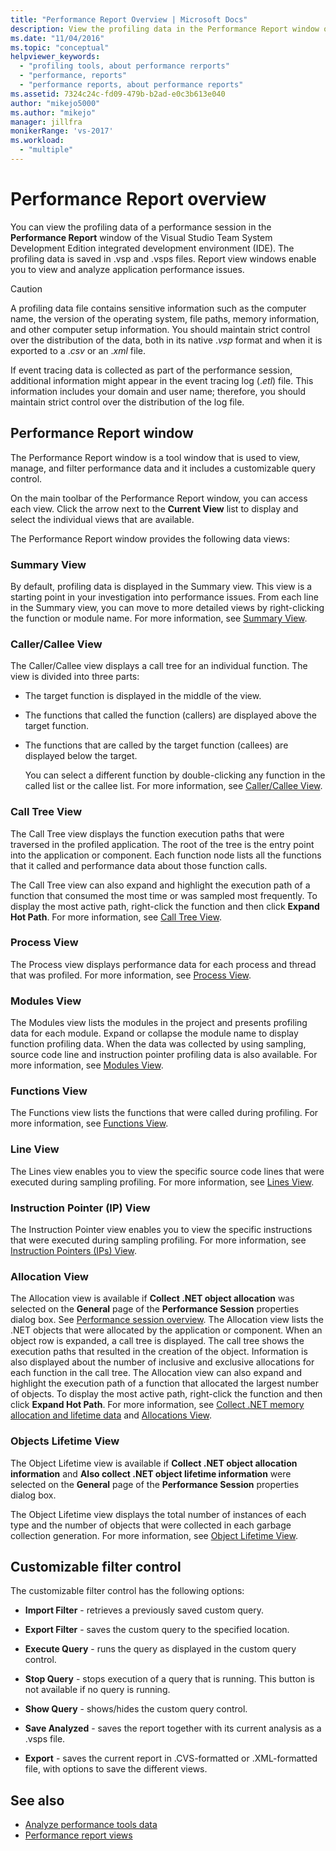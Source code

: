 ```yaml
---
title: "Performance Report Overview | Microsoft Docs"
description: View the profiling data in the Performance Report window of the Visual Studio Team System Development Edition integrated development environment.
ms.date: "11/04/2016"
ms.topic: "conceptual"
helpviewer_keywords:
  - "profiling tools, about performance rerports"
  - "performance, reports"
  - "performance reports, about performance reports"
ms.assetid: 7324c24c-fd09-479b-b2ad-e0c3b613e040
author: "mikejo5000"
ms.author: "mikejo"
manager: jillfra
monikerRange: 'vs-2017'
ms.workload:
  - "multiple"
---
```

# Performance Report overview
You can view the profiling data of a performance session in the **Performance Report** window of the Visual Studio Team System Development Edition integrated development environment (IDE). The profiling data is saved in .vsp and .vsps files. Report view windows enable you to view and analyze application performance issues.

> [!CAUTION]
> A profiling data file contains sensitive information such as the computer name, the version of the operating system, file paths, memory information, and other computer setup information. You should maintain strict control over the distribution of the data, both in its native .*vsp* format and when it is exported to a .*csv* or an .*xml* file.
>
> If event tracing data is collected as part of the performance session, additional information might appear in the event tracing log (.*etl*) file. This information includes your domain and user name; therefore, you should maintain strict control over the distribution of the log file.

## Performance Report window
 The Performance Report window is a tool window that is used to view, manage, and filter performance data and it includes a customizable query control.

 On the main toolbar of the Performance Report window, you can access each view. Click the arrow next to the **Current View** list to display and select the individual views that are available.

 The Performance Report window provides the following data views:

### Summary View
 By default, profiling data is displayed in the Summary view. This view is a starting point in your investigation into performance issues. From each line in the Summary view, you can move to more detailed views by right-clicking the function or module name. For more information, see [Summary View](../profiling/summary-view.md).

### Caller/Callee View
 The Caller/Callee view displays a call tree for an individual function. The view is divided into three parts:

- The target function is displayed in the middle of the view.

- The functions that called the function (callers) are displayed above the target function.

- The functions that are called by the target function (callees) are displayed below the target.

  You can select a different function by double-clicking any function in the called list or the callee list. For more information, see [Caller/Callee View](../profiling/caller-callee-view.md).

### Call Tree View
 The Call Tree view displays the function execution paths that were traversed in the profiled application. The root of the tree is the entry point into the application or component. Each function node lists all the functions that it called and performance data about those function calls.

 The Call Tree view can also expand and highlight the execution path of a function that consumed the most time or was sampled most frequently. To display the most active path, right-click the function and then click **Expand Hot Path**. For more information, see [Call Tree View](../profiling/call-tree-view.md).

### Process View
 The Process view displays performance data for each process and thread that was profiled. For more information, see [Process View](../profiling/process-view.md).

### Modules View
 The Modules view lists the modules in the project and presents profiling data for each module. Expand or collapse the module name to display function profiling data. When the data was collected by using sampling, source code line and instruction pointer profiling data is also available. For more information, see [Modules View](../profiling/modules-view.md).

### Functions View
 The Functions view lists the functions that were called during profiling. For more information, see [Functions View](../profiling/functions-view.md).

### Line View
 The Lines view enables you to view the specific source code lines that were executed during sampling profiling. For more information, see [Lines View](../profiling/lines-view.md).

### Instruction Pointer (IP) View
 The Instruction Pointer view enables you to view the specific instructions that were executed during sampling profiling. For more information, see [Instruction Pointers (IPs) View](../profiling/instruction-pointers-ips-view.md).

### Allocation View
 The Allocation view is available if **Collect .NET object allocation** was selected on the **General** page of the **Performance Session** properties dialog box. See [Performance session overview](../profiling/performance-session-overview.md). The Allocation view lists the .NET objects that were allocated by the application or component. When an object row is expanded, a call tree is displayed. The call tree shows the execution paths that resulted in the creation of the object. Information is also displayed about the number of inclusive and exclusive allocations for each function in the call tree. The Allocation view can also expand and highlight the execution path of a function that allocated the largest number of objects. To display the most active path, right-click the function and then click **Expand Hot Path**. For more information, see [Collect .NET memory allocation and lifetime data](../profiling/collecting-dotnet-memory-allocation-and-lifetime-data.md) and [Allocations View](../profiling/dotnet-memory-allocations-view.md).

### Objects Lifetime View
 The Object Lifetime view is available if **Collect .NET object allocation information** and **Also collect .NET object lifetime information** were selected on the **General** page of the **Performance Session** properties dialog box.

 The Object Lifetime view displays the total number of instances of each type and the number of objects that were collected in each garbage collection generation. For more information, see [Object Lifetime View](../profiling/object-lifetime-view.md).

## Customizable filter control
 The customizable filter control has the following options:

- **Import Filter** - retrieves a previously saved custom query.

- **Export Filter** - saves the custom query to the specified location.

- **Execute Query** - runs the query as displayed in the custom query control.

- **Stop Query** - stops execution of a query that is running. This button is not available if no query is running.

- **Show Query** - shows/hides the custom query control.

- **Save Analyzed** - saves the report together with its current analysis as a .vsps file.

- **Export** - saves the current report in .CVS-formatted or .XML-formatted file, with options to save the different views.

## See also
- [Analyze performance tools data](../profiling/analyzing-performance-tools-data.md)
- [Performance report views](../profiling/performance-report-views.md)
